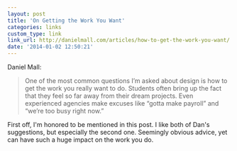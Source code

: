```yaml
---
layout: post
title: 'On Getting the Work You Want'
categories: links
custom_type: link
link_url: http://danielmall.com/articles/how-to-get-the-work-you-want/
date: '2014-01-02 12:50:21'
---
```

Daniel Mall: 

>One of the most common questions I’m asked about design is how to get the work you really want to do. Students often bring up the fact that they feel so far away from their dream projects. Even experienced agencies make excuses like “gotta make payroll” and “we’re too busy right now.”

First off, I'm honored to be mentioned in this post. I like both of Dan's suggestions, but especially the second one. Seemingly obvious advice, yet can have such a huge impact on the work you do.